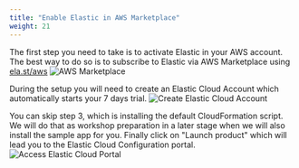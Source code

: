 ```yaml
---
title: "Enable Elastic in AWS Marketplace"
weight: 21
---
```


The first step you need to take is to activate Elastic in your AWS account. The best way to do so is to subscribe to Elastic via AWS Marketplace using [ela.st/aws](https://ela.st/aws)
![AWS Marketplace](/images/AWS-Marketplace-Elastic-Cloud-Elasticsearch-Service.png)

During the setup you will need to create an Elastic Cloud Account which automatically starts your 7 days trial.
![Create Elastic Cloud Account](/images/AWS-Marketplace-Elastic-Cloud-Elasticsearch-Service-step2.png)

You can skip step 3, which is installing the default CloudFormation script. We will do that as workshop preparation in a later stage when we will also install the sample app for you.
Finally click on "Launch product" which will lead you to the Elastic Cloud Configuration portal.
![Access Elastic Cloud Portal](/images/AWS-Marketplace-Elastic-Cloud-Elasticsearch-Service-step3+4.png)
